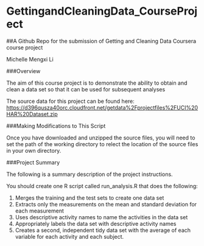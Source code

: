 GettingandCleaningData_CourseProject
====================================
##A Github Repo for the submission of Getting and Cleaning Data Coursera course project

Michelle Mengxi Li


###Overview

The aim of this course project is to demonstrate the ability to obtain and clean a data set so that it can be used for subsequent analyses

The source data for this project can be found here: https://d396qusza40orc.cloudfront.net/getdata%2Fprojectfiles%2FUCI%20HAR%20Dataset.zip

###Making Modifications to This Script

Once you have downloaded and unzipped the source files, you will need to set the path of the working directory to relect the location of the source files in your own directory.

###Project Summary

The following is a summary description of the project instructions.

You should create one R script called run_analysis.R that does the following:

1. Merges the training and the test sets to create one data set
2. Extracts only the measurements on the mean and standard deviation for each measurement
3. Uses descriptive activity names to name the activities in the data set 
4. Appropriately labels the data set with descriptive activity names
5. Creates a second, independent tidy data set with the average of each variable for each activity and each subject.
